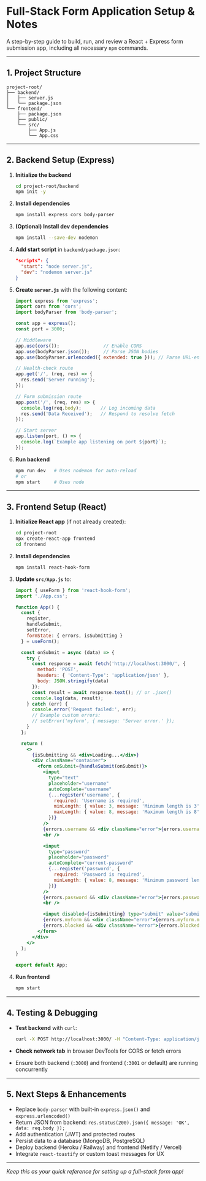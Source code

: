 # Full-Stack Form Application Setup & Notes

A step-by-step guide to build, run, and review a React + Express form submission app, including all necessary `npm` commands.

---

## 1. Project Structure

```
project-root/
├── backend/
│   ├── server.js
│   └── package.json
└── frontend/
    ├── package.json
    ├── public/
    └── src/
        ├── App.js
        └── App.css
```

---

## 2. Backend Setup (Express)

1. **Initialize the backend**

   ```bash
   cd project-root/backend
   npm init -y
   ```

2. **Install dependencies**

   ```bash
   npm install express cors body-parser
   ```

3. **(Optional) Install dev dependencies**

   ```bash
   npm install --save-dev nodemon
   ```

4. **Add start script** in `backend/package.json`:

   ```json
   "scripts": {
     "start": "node server.js",
     "dev": "nodemon server.js"
   }
   ```

5. **Create `server.js`** with the following content:

   ```js
   import express from 'express';
   import cors from 'cors';
   import bodyParser from 'body-parser';

   const app = express();
   const port = 3000;

   // Middleware
   app.use(cors());                // Enable CORS
   app.use(bodyParser.json());     // Parse JSON bodies
   app.use(bodyParser.urlencoded({ extended: true })); // Parse URL-encoded bodies

   // Health-check route
   app.get('/', (req, res) => {
     res.send('Server running');
   });

   // Form submission route
   app.post('/', (req, res) => {
     console.log(req.body);       // Log incoming data
     res.send('Data Received');   // Respond to resolve fetch
   });

   // Start server
   app.listen(port, () => {
     console.log(`Example app listening on port ${port}`);
   });
   ```

6. **Run backend**

   ```bash
   npm run dev   # Uses nodemon for auto-reload
   # or
   npm start     # Uses node
   ```

---

## 3. Frontend Setup (React)

1. **Initialize React app** (if not already created):

   ```bash
   cd project-root
   npx create-react-app frontend
   cd frontend
   ```

2. **Install dependencies**

   ```bash
   npm install react-hook-form
   ```

3. **Update `src/App.js`** to:

   ```jsx
   import { useForm } from 'react-hook-form';
   import './App.css';

   function App() {
     const {
       register,
       handleSubmit,
       setError,
       formState: { errors, isSubmitting }
     } = useForm();

     const onSubmit = async (data) => {
       try {
         const response = await fetch('http://localhost:3000/', {
           method: 'POST',
           headers: { 'Content-Type': 'application/json' },
           body: JSON.stringify(data)
         });
         const result = await response.text(); // or .json()
         console.log(data, result);
       } catch (err) {
         console.error('Request failed:', err);
         // Example custom errors:
         // setError('myform', { message: 'Server error.' });
       }
     };

     return (
       <>
         {isSubmitting && <div>Loading...</div>}
         <div className="container">
           <form onSubmit={handleSubmit(onSubmit)}>
             <input
               type="text"
               placeholder="username"
               autoComplete="username"
               {...register('username', {
                 required: 'Username is required',
                 minLength: { value: 3, message: 'Minimum length is 3' },
                 maxLength: { value: 8, message: 'Maximum length is 8' }
               })}
             />
             {errors.username && <div className="error">{errors.username.message}</div>}
             <br />

             <input
               type="password"
               placeholder="password"
               autoComplete="current-password"
               {...register('password', {
                 required: 'Password is required',
                 minLength: { value: 8, message: 'Minimum password length is 8' }
               })}
             />
             {errors.password && <div className="error">{errors.password.message}</div>}
             <br />

             <input disabled={isSubmitting} type="submit" value="submit" />
             {errors.myform && <div className="error">{errors.myform.message}</div>}
             {errors.blocked && <div className="error">{errors.blocked.message}</div>}
           </form>
         </div>
       </>
     );
   }

   export default App;
   ```

4. **Run frontend**

   ```bash
   npm start
   ```

---

## 4. Testing & Debugging

* **Test backend** with `curl`:

  ```bash
  curl -X POST http://localhost:3000/ -H "Content-Type: application/json" -d '{"username":"sahil","password":"12345678"}'
  ```
* **Check network tab** in browser DevTools for CORS or fetch errors
* Ensure both backend (`:3000`) and frontend (`:3001` or default) are running concurrently

---

## 5. Next Steps & Enhancements

* Replace `body-parser` with built-in `express.json()` and `express.urlencoded()`
* Return JSON from backend: `res.status(200).json({ message: 'OK', data: req.body });`
* Add authentication (JWT) and protected routes
* Persist data to a database (MongoDB, PostgreSQL)
* Deploy backend (Heroku / Railway) and frontend (Netlify / Vercel)
* Integrate `react-toastify` or custom toast messages for UX

---

*Keep this as your quick reference for setting up a full-stack form app!*
